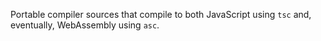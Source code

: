 Portable compiler sources that compile to both JavaScript using `tsc` and, eventually, WebAssembly using `asc`.
